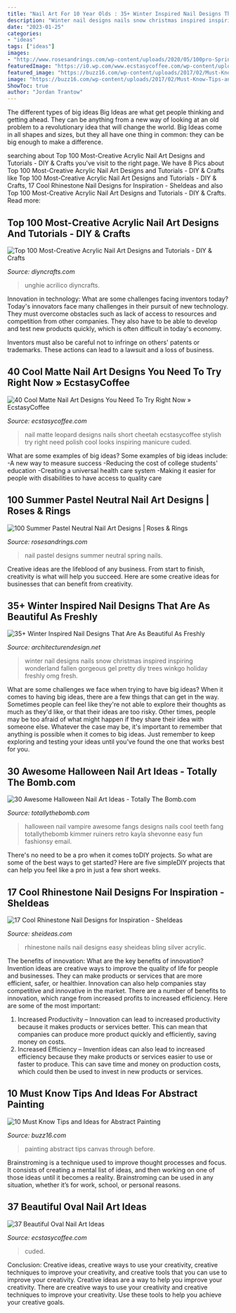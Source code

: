 ```yaml
---
title: "Nail Art For 10 Year Olds : 35+ Winter Inspired Nail Designs That Are As Beautiful As Freshly"
description: "Winter nail designs nails snow christmas inspired inspiring wonderland fallen gorgeous gel pretty diy trees winkgo holiday freshly omg fresh"
date: "2023-01-25"
categories:
- "ideas"
tags: ["ideas"]
images:
- "http://www.rosesandrings.com/wp-content/uploads/2020/05/100pro-Spring-Summer-Pastel-Neutral-Nail-Art-Designs-84.jpg"
featuredImage: "https://i0.wp.com/www.ecstasycoffee.com/wp-content/uploads/2016/11/oval-nails-designs-ideas10.jpg?resize=600%2C720&amp;ssl=1"
featured_image: "https://buzz16.com/wp-content/uploads/2017/02/Must-Know-Tips-and-Ideas-for-Abstract-Painting-10.jpg"
image: "https://buzz16.com/wp-content/uploads/2017/02/Must-Know-Tips-and-Ideas-for-Abstract-Painting-10.jpg"
ShowToc: true
author: "Jordan Trantow"
---
```



The different types of big ideas
Big Ideas are what get people thinking and getting ahead. They can be anything from a new way of looking at an old problem to a revolutionary idea that will change the world. Big Ideas come in all shapes and sizes, but they all have one thing in common: they can be big enough to make a difference.

	

		
searching about Top 100 Most-Creative Acrylic Nail Art Designs and Tutorials - DIY &amp; Crafts you've visit to the right page. We have 8 Pics about Top 100 Most-Creative Acrylic Nail Art Designs and Tutorials - DIY &amp; Crafts like Top 100 Most-Creative Acrylic Nail Art Designs and Tutorials - DIY &amp; Crafts, 17 Cool Rhinestone Nail Designs for Inspiration - SheIdeas and also Top 100 Most-Creative Acrylic Nail Art Designs and Tutorials - DIY &amp; Crafts. Read more:
		
    
## Top 100 Most-Creative Acrylic Nail Art Designs And Tutorials - DIY &amp; Crafts

<img loading=lazy src="https://www.diyncrafts.com/wp-content/uploads/2015/10/acrylic-nails-design-tutorial.jpg" onerror="this.onerror=null;this.src='https://tse1.mm.bing.net/th?id=OIP.DSxDjMGDfwemrWmUL4pHtgHaD4&amp;pid=15.1';" alt="Top 100 Most-Creative Acrylic Nail Art Designs and Tutorials - DIY &amp; Crafts">

_Source: diyncrafts.com_

>unghie acrilico diyncrafts. 

	

Innovation in technology: What are some challenges facing inventors today?
Today's innovators face many challenges in their pursuit of new technology. They must overcome obstacles such as lack of access to resources and competition from other companies. They also have to be able to develop and test new products quickly, which is often difficult in today's economy.

Inventors must also be careful not to infringe on others' patents or trademarks. These actions can lead to a lawsuit and a loss of business.

    
## 40 Cool Matte Nail Art Designs You Need To Try Right Now » EcstasyCoffee

<img loading=lazy src="https://i1.wp.com/www.ecstasycoffee.com/wp-content/uploads/2016/09/Matte-Nail-Art-Ideas-@EcstasyCoffee-34.jpg?resize=600%2C600" onerror="this.onerror=null;this.src='https://tse2.mm.bing.net/th?id=OIP.jrKNlgerHDWE3NUsEwGOdAHaHa&amp;pid=15.1';" alt="40 Cool Matte Nail Art Designs You Need To Try Right Now » EcstasyCoffee">

_Source: ecstasycoffee.com_

>nail matte leopard designs nails short cheetah ecstasycoffee stylish try right need polish cool looks inspiring manicure cuded. 

	

What are some examples of big ideas?
Some examples of big ideas include: 
-A new way to measure success 
-Reducing the cost of college students' education 
-Creating a universal health care system
-Making it easier for people with disabilities to have access to quality care

    
## 100 Summer Pastel Neutral Nail Art Designs | Roses &amp; Rings

<img loading=lazy src="http://www.rosesandrings.com/wp-content/uploads/2020/05/100pro-Spring-Summer-Pastel-Neutral-Nail-Art-Designs-84.jpg" onerror="this.onerror=null;this.src='https://tse4.mm.bing.net/th?id=OIP.NZRkYa_Lkt4kDBaJZ6swlQHaJQ&amp;pid=15.1';" alt="100 Summer Pastel Neutral Nail Art Designs | Roses &amp; Rings">

_Source: rosesandrings.com_

>nail pastel designs summer neutral spring nails. 

	

Creative ideas are the lifeblood of any business. From start to finish, creativity is what will help you succeed. Here are some creative ideas for businesses that can benefit from creativity.

    
## 35+ Winter Inspired Nail Designs That Are As Beautiful As Freshly

<img loading=lazy src="https://cdn.architecturendesign.net/wp-content/uploads/2016/01/AD-Winter-Inspired-Nail-Designs-06.jpg" onerror="this.onerror=null;this.src='https://tse4.mm.bing.net/th?id=OIP.k5CO11dpyGWrMqLkzXjO2AHaLE&amp;pid=15.1';" alt="35+ Winter Inspired Nail Designs That Are As Beautiful As Freshly">

_Source: architecturendesign.net_

>winter nail designs nails snow christmas inspired inspiring wonderland fallen gorgeous gel pretty diy trees winkgo holiday freshly omg fresh. 

	

What are some challenges we face when trying to have big ideas?
When it comes to having big ideas, there are a few things that can get in the way. Sometimes people can feel like they're not able to explore their thoughts as much as they'd like, or that their ideas are too risky. Other times, people may be too afraid of what might happen if they share their idea with someone else. Whatever the case may be, it's important to remember that anything is possible when it comes to big ideas. Just remember to keep exploring and testing your ideas until you've found the one that works best for you.

    
## 30 Awesome Halloween Nail Art Ideas - Totally The Bomb.com

<img loading=lazy src="http://cdn.totallythebomb.com/wp-content/uploads/2013/10/fangs1wm.jpg" onerror="this.onerror=null;this.src='https://tse4.mm.bing.net/th?id=OIP.ZMeu-od-ZgUVN9nFP6-g_wHaE8&amp;pid=15.1';" alt="30 Awesome Halloween Nail Art Ideas - Totally The Bomb.com">

_Source: totallythebomb.com_

>halloween nail vampire awesome fangs designs nails cool teeth fang totallythebomb kimmer ruiners retro kayla shevonne easy fun fashionsy email. 

	

There's no need to be a pro when it comes toDIY projects. So what are some of the best ways to get started? Here are five simpleDIY projects that can help you feel like a pro in just a few short weeks.

    
## 17 Cool Rhinestone Nail Designs For Inspiration - SheIdeas

<img loading=lazy src="http://www.sheideas.com/wp-content/uploads/2016/10/Easy-Rhinestone-Nails-Ideas-for-Long-Nails-2017.jpg" onerror="this.onerror=null;this.src='https://tse1.mm.bing.net/th?id=OIP.FhQhSDcSPZrYb44muIYN0wHaGl&amp;pid=15.1';" alt="17 Cool Rhinestone Nail Designs for Inspiration - SheIdeas">

_Source: sheideas.com_

>rhinestone nails nail designs easy sheideas bling silver acrylic. 

	

The benefits of innovation: What are the key benefits of innovation?
Invention ideas are creative ways to improve the quality of life for people and businesses. They can make products or services that are more efficient, safer, or healthier. Innovation can also help companies stay competitive and innovative in the market. There are a number of benefits to innovation, which range from increased profits to increased efficiency. Here are some of the most important: 
1. Increased Productivity – Innovation can lead to increased productivity because it makes products or services better. This can mean that companies can produce more product quickly and efficiently, saving money on costs. 
2. Increased Efficiency – Invention ideas can also lead to increased efficiency because they make products or services easier to use or faster to produce. This can save time and money on production costs, which could then be used to invest in new products or services.

    
## 10 Must Know Tips And Ideas For Abstract Painting

<img loading=lazy src="https://buzz16.com/wp-content/uploads/2017/02/Must-Know-Tips-and-Ideas-for-Abstract-Painting-10.jpg" onerror="this.onerror=null;this.src='https://tse3.mm.bing.net/th?id=OIP.VUSJrjK1vJ60OqCm6gXKagHaO0&amp;pid=15.1';" alt="10 Must Know Tips and Ideas for Abstract Painting">

_Source: buzz16.com_

>painting abstract tips canvas through before. 

	

Brainstroming is a technique used to improve thought processes and focus. It consists of creating a mental list of ideas, and then working on one of those ideas until it becomes a reality. Brainstroming can be used in any situation, whether it’s for work, school, or personal reasons.

    
## 37 Beautiful Oval Nail Art Ideas

<img loading=lazy src="https://i0.wp.com/www.ecstasycoffee.com/wp-content/uploads/2016/11/oval-nails-designs-ideas10.jpg?resize=600%2C720&amp;ssl=1" onerror="this.onerror=null;this.src='https://tse2.mm.bing.net/th?id=OIP.q6SXqawXhNBUY2CrbZFzVAHaI4&amp;pid=15.1';" alt="37 Beautiful Oval Nail Art Ideas">

_Source: ecstasycoffee.com_

>cuded. 

	

Conclusion: Creative ideas, creative ways to use your creativity, creative techniques to improve your creativity, and creative tools that you can use to improve your creativity.
Creative ideas are a way to help you improve your creativity. There are creative ways to use your creativity and creative techniques to improve your creativity. Use these tools to help you achieve your creative goals.

